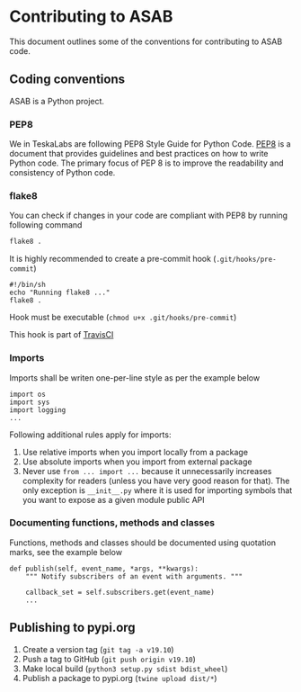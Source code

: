 # Contributing to ASAB


This document outlines some of the conventions for contributing to ASAB code.


## Coding conventions

ASAB is a Python project.


### PEP8

We in TeskaLabs are following PEP8 Style Guide for Python Code.
[PEP8](https://www.python.org/dev/peps/pep-0008/) is a document that provides guidelines and
best practices on how to write Python code. The primary focus of PEP 8 is to improve the readability
and consistency of Python code.


### flake8
You can check if changes in your code are compliant with PEP8 by running following command

```bash
flake8 .
```

It is highly recommended to create a pre-commit hook  (`.git/hooks/pre-commit`)

```
#!/bin/sh
echo "Running flake8 ..."
flake8 .
```

Hook must be executable (`chmod u+x .git/hooks/pre-commit`)

This hook is part of [TravisCI](https://travis-ci.com/TeskaLabs/asab/)


### Imports

Imports shall be writen one-per-line style as per the example below

```
import os
import sys
import logging
...
```

Following additional rules apply for imports:

1. Use relative imports when you import locally from a package
2. Use absolute imports when you import from external package
3. Never use `from ... import ...` because it unnecessarily increases complexity for readers
(unless you have very good reason for that). The only exception is `__init__.py` where it is
used for importing symbols that you want to expose as a given module public API

### Documenting functions, methods and classes

Functions, methods and classes should be documented using quotation marks, see the example below

```
def publish(self, event_name, *args, **kwargs):
	""" Notify subscribers of an event with arguments. """

	callback_set = self.subscribers.get(event_name)
	...
```


## Publishing to pypi.org

1. Create a version tag (`git tag -a v19.10`)
1. Push a tag to GitHub (`git push origin v19.10`)
1. Make local build (`python3 setup.py sdist bdist_wheel`)
1. Publish a package to pypi.org (`twine upload dist/*`)
